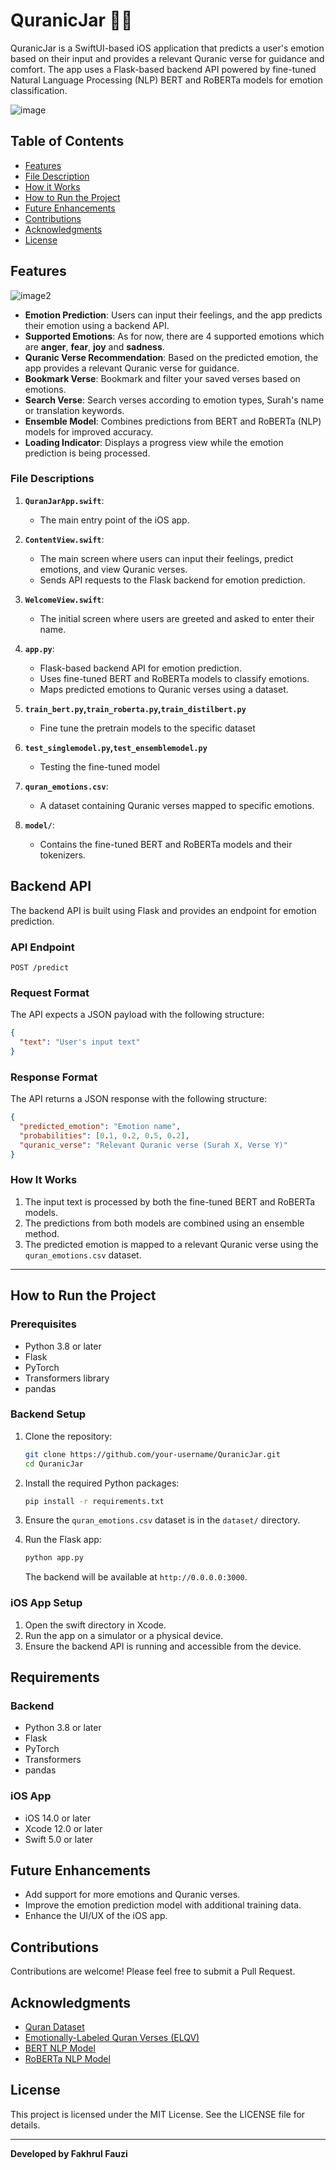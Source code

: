 # QuranicJar 🕌✨

QuranicJar is a SwiftUI-based iOS application that predicts a user's emotion based on their input and provides a relevant Quranic verse for guidance and comfort. The app uses a Flask-based backend API powered by fine-tuned Natural Language Processing (NLP) BERT and RoBERTa models for emotion classification.

![image](./showcase/3.png)

## Table of Contents
- [Features](#features)
- [File Description](#file-descriptions)
- [How it Works](#how-it-works)
- [How to Run the Project](#how-to-run-the-project)
- [Future Enhancements](#future-enhancements)
- [Contributions](#contributions)
- [Acknowledgments](#acknowledgments)
- [License](#license)


## Features

![image2](./showcase/4.png)

- **Emotion Prediction**: Users can input their feelings, and the app predicts their emotion using a backend API.
- **Supported Emotions**: As for now, there are 4 supported emotions which are **anger**, **fear**, **joy** and **sadness**.
- **Quranic Verse Recommendation**: Based on the predicted emotion, the app provides a relevant Quranic verse for guidance.
- **Bookmark Verse**: Bookmark and filter your saved verses based on emotions.
- **Search Verse**: Search verses according to emotion types, Surah's name or translation keywords.
- **Ensemble Model**: Combines predictions from BERT and RoBERTa (NLP) models for improved accuracy.
- **Loading Indicator**: Displays a progress view while the emotion prediction is being processed.
  

### File Descriptions

1. **`QuranJarApp.swift`**:
   - The main entry point of the iOS app.

2. **`ContentView.swift`**:
   - The main screen where users can input their feelings, predict emotions, and view Quranic verses.
   - Sends API requests to the Flask backend for emotion prediction.

3. **`WelcomeView.swift`**:
   - The initial screen where users are greeted and asked to enter their name.

4. **`app.py`**:
   - Flask-based backend API for emotion prediction.
   - Uses fine-tuned BERT and RoBERTa models to classify emotions.
   - Maps predicted emotions to Quranic verses using a dataset.

5. **`train_bert.py`,`train_roberta.py`,`train_distilbert.py`**
   - Fine tune the pretrain models to the specific dataset

6. **`test_singlemodel.py`,`test_ensemblemodel.py`**
   - Testing the fine-tuned model

7. **`quran_emotions.csv`**:
   - A dataset containing Quranic verses mapped to specific emotions.

8. **`model/`**:
   - Contains the fine-tuned BERT and RoBERTa models and their tokenizers.

## Backend API

The backend API is built using Flask and provides an endpoint for emotion prediction.

### API Endpoint

```
POST /predict
```

### Request Format

The API expects a JSON payload with the following structure:

```json
{
  "text": "User's input text"
}
```

### Response Format

The API returns a JSON response with the following structure:

```json
{
  "predicted_emotion": "Emotion name",
  "probabilities": [0.1, 0.2, 0.5, 0.2],
  "quranic_verse": "Relevant Quranic verse (Surah X, Verse Y)"
}
```

### How It Works

1. The input text is processed by both the fine-tuned BERT and RoBERTa models.
2. The predictions from both models are combined using an ensemble method.
3. The predicted emotion is mapped to a relevant Quranic verse using the `quran_emotions.csv` dataset.

---

## How to Run the Project

### Prerequisites

- Python 3.8 or later
- Flask
- PyTorch
- Transformers library
- pandas

### Backend Setup

1. Clone the repository:
   ```bash
   git clone https://github.com/your-username/QuranicJar.git
   cd QuranicJar
   ```

2. Install the required Python packages:
   ```bash
   pip install -r requirements.txt
   ```

3. Ensure the `quran_emotions.csv` dataset is in the `dataset/` directory.

4. Run the Flask app:
   ```bash
   python app.py
   ```

   The backend will be available at `http://0.0.0.0:3000`.

### iOS App Setup

1. Open the swift directory in Xcode.
2. Run the app on a simulator or a physical device.
3. Ensure the backend API is running and accessible from the device.

## Requirements

### Backend
- Python 3.8 or later
- Flask
- PyTorch
- Transformers
- pandas

### iOS App
- iOS 14.0 or later
- Xcode 12.0 or later
- Swift 5.0 or later

## Future Enhancements

- Add support for more emotions and Quranic verses.
- Improve the emotion prediction model with additional training data.
- Enhance the UI/UX of the iOS app.

## Contributions

Contributions are welcome! Please feel free to submit a Pull Request.

## Acknowledgments

- [Quran Dataset](https://www.kaggle.com/datasets/imrankhan197/the-quran-dataset)
- [Emotionally-Labeled Quran Verses (ELQV)](https://github.com/Arwaalmrzoqi/ELQV)
- [BERT NLP Model](https://huggingface.co/docs/transformers/en/model_doc/bert)
- [RoBERTa NLP Model](https://huggingface.co/docs/transformers/en/model_doc/roberta)

## License

This project is licensed under the MIT License. See the LICENSE file for details.

---

**Developed by Fakhrul Fauzi**  
